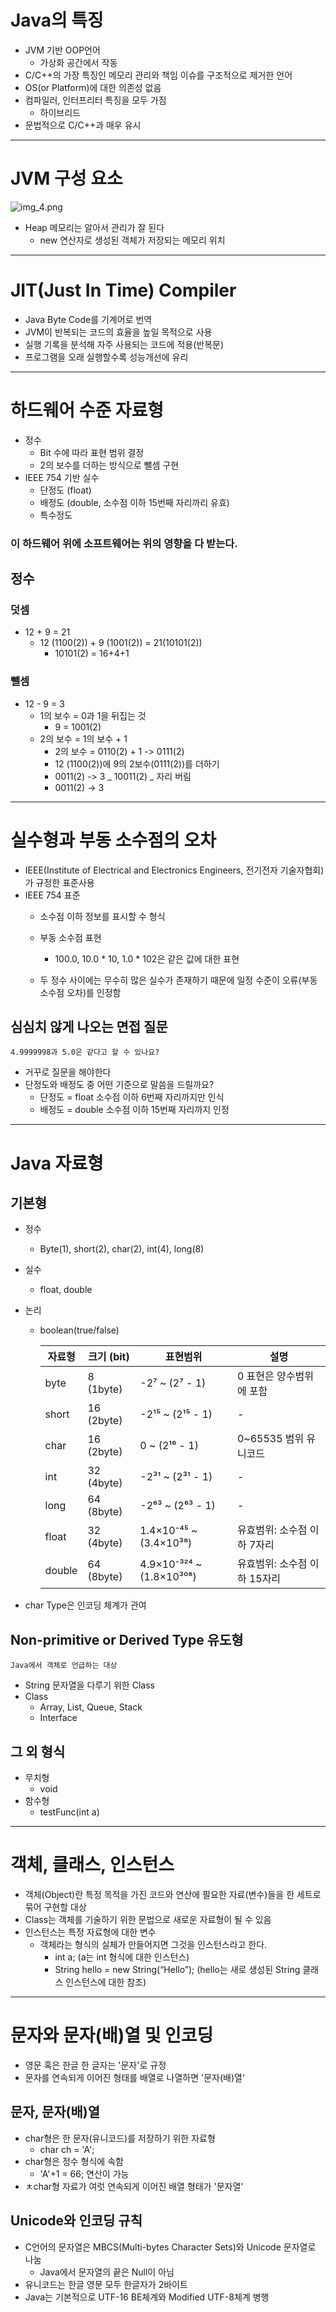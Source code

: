# Java의 특징
- JVM 기반 OOP언어
  - 가상화 공간에서 작동
- C/C++의 가장 특징인 메모리 관리와 책임 이슈를 구조적으로 제거한 언어
- OS(or Platform)에 대한 의존성 없음
- 컴파일러, 인터프리터 특징을 모두 가짐
  - 하이브리드
- 문법적으로 C/C++과 매우 유시

---

# JVM 구성 요소
![img_4.png](img_4.png)

- Heap 메모리는 알아서 관리가 잘 된다
    - new 연산자로 생성된 객체가 저장되는 메모리 위치


---

# JIT(Just In Time) Compiler

- Java Byte Code를 기계어로 번역
- JVM이 반복되는 코드의 효율을 높일 목적으로 사용
- 실행 기록을 분석해 자주 사용되는 코드에 적용(반복문)
- 프로그램을 오래 실행할수록 성능개선에 유리

---

# 하드웨어 수준 자료형

- 정수
  - Bit 수에 따라 표현 범위 결정
  - 2의 보수를 더하는 방식으로 뺄셈 구현
- IEEE 754 기반 실수
  - 단정도 (float)
  - 배정도 (double, 소수점 이하 15번째 자리까리 유효)
  - 특수정도

### 이 하드웨어 위에 소프트웨어는 위의 영향을 다 받는다.


## 정수

### 덧셈
- 12 + 9 = 21
  - 12 (1100(2)) + 9 (1001(2)) = 21(10101(2))
    - 10101(2) = 16+4+1

### 뺄셈
- 12 - 9 = 3
  - 1의 보수 = 0과 1을 뒤집는 것
    - 9 = 1001(2)
  - 2의 보수 = 1의 보수 + 1
    - 2의 보수 = 0110(2) + 1 -> 0111(2)
    - 12 (1100(2))에 9의 2보수(0111(2))를 더하기
    - 0011(2) -> 3
  _ 10011(2)
    _ 자리 버림
    - 0011(2) -> 3
    

---

# 실수형과 부동 소수점의 오차

- IEEE(Institute of Electrical and Electronics Engineers, 전기전자 기술자협회)가 규정한 표준사용
- IEEE 754 표준
    - 소수점 이하 정보를 표시할 수 형식
    - 부동 소수점 표현
      - 100.0, 10.0 * 10, 1.0 * 102은 같은 값에 대한 표현
       
    - 두 정수 사이에는 무수히 많은 실수가 존재하기 때문에 일정 수준이 오류(부동소수점 오차)를 인정함

## 심심치 않게 나오는 면접 질문
    4.9999998과 5.0은 같다고 할 수 있나요?

- 거꾸로 질문을 해야한다
- 단정도와 배정도 중 어떤 기준으로 말씀을 드릴까요?
  - 단정도 = float 소수점 이하 6번째 자리까지만 인식 
  - 배정도 = double 소수점 이하 15번째 자리까지 인정


---

# Java 자료형 

## 기본형

- 정수
  - Byte(1), short(2), char(2), int(4), long(8)
- 실수
  - float, double
- 논리
  - boolean(true/false)

    | 자료형   | 크기 (bit)   | 표현범위                                    | 설명                          |
    |----------|------------|---------------------------------------------|-------------------------------|
    | byte     | 8 (1byte)  | -2⁷ ~ (2⁷ - 1)                             | 0 표현은 양수범위에 포함       |
    | short    | 16 (2byte) | -2¹⁵ ~ (2¹⁵ - 1)                           | -                             |
    | char     | 16 (2byte) | 0 ~ (2¹⁶ - 1)                              | 0~65535 범위 유니코드          |
    | int      | 32 (4byte) | -2³¹ ~ (2³¹ - 1)                           | -                             |
    | long     | 64 (8byte) | -2⁶³ ~ (2⁶³ - 1)                           | -                             |
    | float    | 32 (4byte) | 1.4×10⁻⁴⁵ ~ (3.4×10³⁸)                     | 유효범위: 소수점 이하 7자리     |
    | double   | 64 (8byte) | 4.9×10⁻³²⁴ ~ (1.8×10³⁰⁸)                   | 유효범위: 소수점 이하 15자리    |

- char Type은 인코딩 체계가 관여

## Non-primitive or Derived Type 유도형
    Java에서 객체로 언급하는 대상

- String 문자열을 다루기 위한 Class
- Class
  - Array, List, Queue, Stack
  - Interface

## 그 외 형식

- 무치형
  - void
- 함수형
  - testFunc(int a)

---

# 객체, 클래스, 인스턴스

- 객체(Object)란 특정 목적을 가진 코드와 연산에 필요한 자료(변수)들을 한 세트로 묶어 구현할 대상
- Class는 객체를 기술하기 위한 문법으로 새로운 자료형이 될 수 있음
- 인스턴스는 특정 자료형에 대한 변수
  - 객체라는 형식의 실체가 만들어지면 그것을 인스턴스라고 한다.
    - int a;
      (a는 int 형식에 대한 인스턴스)
    - String hello = new String(“Hello”);
      (hello는 새로 생성된 String 클래스 인스턴스에 대한 참조)

---

# 문자와 문자(배)열 및 인코딩

- 영문 혹은 한글 한 글자는 '문자'로 규정
- 문자를 연속되게 이어진 형태를 배열로 나열하면 '문자(배)열'

## 문자, 문자(배)열

- char형은 한 문자(유니코드)를 저장하기 위한 자료형
  - char ch = 'A';
- char형은 정수 형식에 속함
  - 'A'+1 = 66; 연산이 가능
- ㅊchar형 자료가 여럿 연속되게 이어진 배열 형태가 '문자열'

## Unicode와 인코딩 규칙
- C언어의 문자열은 MBCS(Multi-bytes Character Sets)와 Unicode 문자열로 나눔
  - Java에서 문자열의 끝은 Null이 아님
- 유니코드는 한글 영문 모두 한글자가 2바이트
- Java는 기본적으로 UTF-16 BE체계와 Modified UTF-8체계 병행

